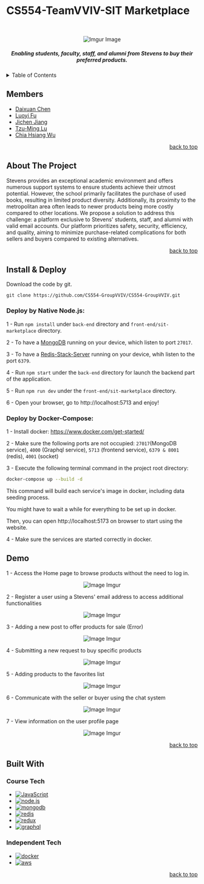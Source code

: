 # CS554-TeamVVIV-SIT Marketplace

<a name="readme-top"></a>

<br />
<div align="center">

  ![Imgur Image](https://i.imgur.com/SIZZorG.png)

  <h5 align="center">
  Enabling students, faculty, staff, and alumni from Stevens to buy their preferred products.
  <br />
  </h5>
</div>


<!-- TABLE OF CONTENTS -->
<details>
  <summary>Table of Contents</summary>
  <ol>
    <li><a href="#members">Members</li>
    <li>
      <a href="#about-the-project">About The Project</a>      
    </li>
    <li>
      <a href="#getting-started">Getting Started</a>
      <ul>
        <li><a href="#installation">Installation</a></li>
        <li><a href="#start">Start</a></li>
      </ul>
    </li>
    <li><a href="#built-with">Built With</a></li>
    <!-- <li><a href="#database">Database Schema</a></li> -->
  </ol>
</details>

<!-- Members -->

## Members

- [Daixuan Chen](https://github.com/Karol-Chen)
- [Luoyi Fu](https://github.com/Lori-Fu)
- [Jichen Jiang](https://github.com/aturret)
- [Tzu-Ming Lu](https://github.com/tzuminglu)
- [Chia Hsiang Wu](https://github.com/Jason-Wuuuu)


<p align="right"><a href="#readme-top">back to top</a></p>

<!-- ABOUT THE PROJECT -->

## About The Project

<div align="left">
  Stevens provides an exceptional academic environment and offers numerous support systems to ensure students achieve their utmost potential. However, the school primarily facilitates the purchase of used books, resulting in limited product diversity. Additionally, its proximity to the metropolitan area often leads to newer products being more costly compared to other locations. We propose a solution to address this challenge: a platform exclusive to Stevens' students, staff, and alumni with valid email accounts. Our platform prioritizes safety, security, efficiency, and quality, aiming to minimize purchase-related complications for both sellers and buyers compared to existing alternatives.
</div>

<p align="right"><a href="#readme-top">back to top</a></p>

<!-- GETTING STARTED -->

## Install & Deploy

Download the code by git.

```shell
git clone https://github.com/CS554-GroupVVIV/CS554-GroupVVIV.git
```

### Deploy by Native Node.js:

1 - Run `npm install` under `back-end` directory and `front-end/sit-marketplace` directory.

2 - To have a [MongoDB](https://www.mongodb.com/docs/manual/installation/) running on your device, which listen to port `27017`.

3 - To have a [Redis-Stack-Server](https://redis.io/docs/install/install-stack/) running on your device, whih listen to the port `6379`.

4 - Run `npm start` under the `back-end` directory for launch the backend part of the application.

5 - Run `npm run dev` under the `front-end/sit-marketplace` directory.

6 - Open your browser, go to http://localhost:5713 and enjoy!

### Deploy by Docker-Compose:

1 - Install docker: https://www.docker.com/get-started/

2 - Make sure the following ports are not occupied: `27017`(MongoDB service), `4000` (Graphql service), `5713` (frontend service), `6379 & 8001` (redis), `4001` (socket)

3 - Execute the following terminal command in the project root directory:

```bash
docker-compose up --build -d
```

This command will build each service's image in docker, including data seeding process.

You might have to wait a while for everything to be set up in docker.

Then, you can open http://localhost:5173 on browser to start using the website.

4 - Make sure the services are started correctly in docker.

## Demo

1 - Access the Home page to browse products without the need to log in.

<div align="center">

  ![Image Imgur](https://i.imgur.com/LB5ksF4.gif)

</div>

2 - Register a user using a Stevens' email address to access additional functionalities

<div align="center">

  ![Image Imgur](https://i.imgur.com/hCrPISW.gif)

</div>

3 - Adding a new post to offer products for sale (Error)

<div align="center">

  ![Image Imgur](https://i.imgur.com/LB5ksF4.gif)

</div>

4 - Submitting a new request to buy specific products

<div align="center">

  ![Image Imgur](https://i.imgur.com/eXO6Zqu.gif)

</div>

5 - Adding products to the favorites list

<div align="center">

  ![Image Imgur](https://i.imgur.com/7TB1quf.gif)

</div>

6 - Communicate with the seller or buyer using the chat system

<div align="center">

  ![Image Imgur](https://i.imgur.com/QcbF7Tc.gif)

</div>

7 - View information on the user profile page

<div align="center">

  ![Image Imgur](https://i.imgur.com/HJDd2qe.gif)

</div>

<p align="right"><a href="#readme-top">back to top</a></p>

## Built With

### Course Tech

- [![JavaScript][JavaScript-img]][JavaScript-url]
- [![node.js][node.js-img]][node.js-url]
- [![mongodb][mongodb-img]][mongodb-url]
- [![redis][redis-img]][redis-url]
- [![redux][redux-img]][redux-url]
- [![graphql][graphql-img]][graphql-url]

### Independent Tech

- [![docker][docker-img]][docker-url]
- [![aws][aws-img]][aws-url]

<p align="right"><a href="#readme-top">back to top</a></p>


<!-- MARKDOWN LINKS & IMAGES -->

[JavaScript-url]: https://developer.mozilla.org/en-US/docs/Web/JavaScript
[JavaScript-img]: https://img.shields.io/badge/logo-javascript-blue?logo=javascript
[node.js-url]: https://nodejs.org/en
[node.js-img]: https://img.shields.io/badge/Node.js-43853D?style=for-the-badge&logo=node.js&logoColor=white
[mongodb-url]: https://www.mongodb.com/zh-cn
[mongodb-img]: https://img.shields.io/badge/MongoDB-%234ea94b.svg?style=for-the-badge&logo=mongodb&logoColor=white
[react-url]: https://react.dev/
[react-img]: https://img.shields.io/badge/react-%2320232a.svg?style=for-the-badge&logo=react&logoColor=%2361DAFB
[redis-url]: https://redis.io/
[redis-img]: https://img.shields.io/badge/redis-%23DD0031.svg?style=for-the-badge&logo=redis&logoColor=white
[redux-url]: https://redux.js.org/
[redux-img]: https://img.shields.io/badge/redux-%23593d88.svg?style=for-the-badge&logo=redux&logoColor=white
[graphql-url]: https://graphql.org/
[graphql-img]: https://img.shields.io/badge/-ApolloGraphQL-311C87?style=for-the-badge&logo=apollo-graphql
[docker-url]: https://www.docker.com/
[docker-img]: https://img.shields.io/badge/docker-%230db7ed.svg?style=for-the-badge&logo=docker&logoColor=white
[aws-url]: https://www.google.com/url?sa=t&rct=j&q=&esrc=s&source=web&cd=&cad=rja&uact=8&ved=2ahUKEwjo1baCvp-DAxUJvokEHWMyCuMQFnoECAYQAQ&url=https%3A%2F%2Faws.amazon.com%2Fs3%2F&usg=AOvVaw3NS_rqXKJpiZug3wHxUGKs&opi=89978449
[aws-img]: https://img.shields.io/badge/AWS-%23FF9900.svg?style=for-the-badge&logo=amazon-aws&logoColor=white
